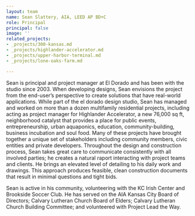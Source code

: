 ```yaml
---
layout: team
name: Sean Slattery, AIA, LEED AP BD+C
role: Principal
principal: false
image: ''
related_projects:
- _projects/300-kansas.md
- _projects/highlander-accelerator.md
- _projects/upper-harbor-terminal.md
- _projects/lone-oaks-farm.md

---
```

Sean is principal and project manager at El Dorado and has been with the studio since 2003. When developing designs, Sean envisions the project from the end-user’s perspective to create solutions that have real-world applications. While part of the el dorado design studio, Sean has managed and worked on more than a dozen multifamily residential projects, including acting as project manager for Highlander Accelerator, a new 76,000 sq ft, neighborhood catalyst that provides a place for public events, entrepreneurship, urban aquaponics, education, community-building, business incubation and soul food. Many of these projects have brought together a unique set of stakeholders including community members, civic entities and private developers. Throughout the design and construction process, Sean takes great care to communicate consistently with all involved parties; he creates a natural raport interacting with project teams and clients. He brings an elevated level of detailing to his daily work and drawings. This approach produces feasible, clean construction documents that result in minimal questions and tight bids.

Sean is active in his community, volunteering with the KC Irish Center and Brookside Soccer Club. He has served on the AIA Kansas City Board of Directors; Calvary Lutheran Church Board of Elders; Calvary Lutheran Church Building Committee; and volunteered with Project Lead the Way.